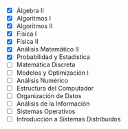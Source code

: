- [x] Álgebra II
- [x] Algoritmos I
- [x] Algoritmos II
- [x] Física I
- [x] Física II
- [x] Análisis Matemático II
- [x] Probabilidad y Estadistica
- [ ] Matemática Discreta
- [ ] Modelos y Optimización I
- [ ] Análisis Numérico
- [ ] Estructura del Computador
- [ ] Organización de Datos
- [ ] Análisis de la Información
- [ ] Sistemas Operativos
- [ ] Introducción a Sistemas Distribuidos
